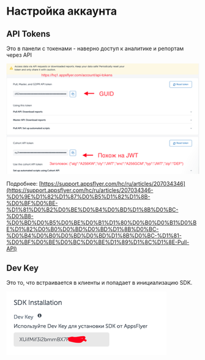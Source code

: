 # Настройка аккаунта

## API Tokens

Это в панели с токенами - наверно доступ к аналитике и репортам через API

![](../../../.gitbook/assets/izobrazhenie%20%2815%29.png)

Подробнее: [https://support.appsflyer.com/hc/ru/articles/207034346](https://support.appsflyer.com/hc/ru/articles/207034346-%D0%9E%D1%82%D1%87%D0%B5%D1%82%D1%8B-%D0%BF%D0%BE-%D1%81%D0%B2%D0%BE%D0%B4%D0%BD%D1%8B%D0%BC-%D0%B8-%D0%BD%D0%B5%D0%BE%D0%B1%D1%80%D0%B0%D0%B1%D0%BE%D1%82%D0%B0%D0%BD%D0%BD%D1%8B%D0%BC-%D0%B4%D0%B0%D0%BD%D0%BD%D1%8B%D0%BC-%D1%81-%D0%BF%D0%BE%D0%BC%D0%BE%D1%89%D1%8C%D1%8E-Pull-API)

## Dev Key

Это то, что встраивается в клиенты и попадает в инициализацию SDK. 

![](../../../.gitbook/assets/snimok-ekrana-2020-05-26-v-23.05.04.png)

